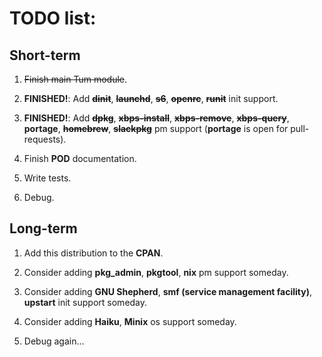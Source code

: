 # TODO list:

## Short-term

1) ~~Finish main Tum module~~.

2) **FINISHED!**: Add ~~**dinit**~~, ~~**launchd**~~, ~~**s6**~~, ~~**openrc**~~, ~~**runit**~~ init support.

3) **FINISHED!**: Add ~~**dpkg**~~, ~~**xbps-install**~~, ~~**xbps-remove**~~, ~~**xbps-query**~~, **portage**, ~~**homebrew**~~, ~~**slackpkg**~~ pm support (**portage** is open for pull-requests).

4) Finish **POD** documentation.

5) Write tests.

6) Debug.

## Long-term

1) Add this distribution to the **CPAN**.

2) Consider adding **pkg_admin**, **pkgtool**, **nix** pm support someday.

3) Consider adding **GNU Shepherd**, **smf (service management facility)**, **upstart** init support someday.

4) Consider adding **Haiku**, **Minix** os support someday.

5) Debug again...

